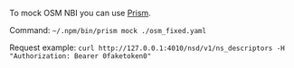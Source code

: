 To mock OSM NBI you can use [Prism](https://stoplight.io/open-source/prism/).

Command: `~/.npm/bin/prism mock ./osm_fixed.yaml`

Request example: `curl http://127.0.0.1:4010/nsd/v1/ns_descriptors -H "Authorization: Bearer 0faketoken0"`

